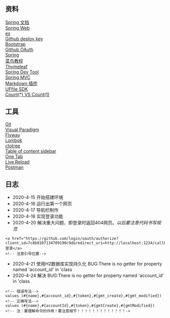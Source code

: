 ## 资料
[Spring 文档](https://spring.io/guides)    
[Spring Web](https://spring.io/guides/gs/serving-web-content/)   
[es](https://elasticsearch.cn/explore)    
[Github deploy key](https://developer.github.com/v3/guides/managing-deploy-keys/#deploy-keys)    
[Bootstrap](https://v3.bootcss.com/getting-started/)    
[Github OAuth](https://developer.github.com/apps/building-oauth-apps/creating-an-oauth-app/)    
[Spring](https://docs.spring.io/spring-boot/docs/2.0.0.RC1/reference/htmlsingle/#boot-features-embedded-database-support)    
[菜鸟教程](https://www.runoob.com/mysql/mysql-insert-query.html)    
[Thymeleaf](https://www.thymeleaf.org/doc/tutorials/3.0/usingthymeleaf.html#setting-attribute-values)    
[Spring Dev Tool](https://docs.spring.io/spring-boot/docs/2.0.0.RC1/reference/htmlsingle/#using-boot-devtools)  
[Spring MVC](https://docs.spring.io/spring/docs/5.0.3.RELEASE/spring-framework-reference/web.html#mvc-handlermapping-interceptor)  
[Markdown 插件](http://editor.md.ipandao.com/)   
[UFfile SDK](https://github.com/ucloud/ufile-sdk-java)  
[Count(*) VS Count(1)](https://mp.weixin.qq.com/s/Rwpke4BHu7Fz7KOpE2d3Lw)  

## 工具
[Git](https://git-scm.com/download)   
[Visual Paradigm](https://www.visual-paradigm.com)    
[Flyway](https://flywaydb.org/getstarted/firststeps/maven)  
[Lombok](https://www.projectlombok.org)    
[ctotree](https://www.octotree.io/)   
[Table of content sidebar](https://chrome.google.com/webstore/detail/table-of-contents-sidebar/ohohkfheangmbedkgechjkmbepeikkej)    
[One Tab](https://chrome.google.com/webstore/detail/chphlpgkkbolifaimnlloiipkdnihall)    
[Live Reload](https://chrome.google.com/webstore/detail/livereload/jnihajbhpnppcggbcgedagnkighmdlei/related)  
[Postman](https://chrome.google.com/webstore/detail/coohjcphdfgbiolnekdpbcijmhambjff)


## 日志
- 2020-4-15 开始搭建环境
- 2020-4-16 运行出第一个网页
- 2020-4-17 导航栏制作
- 2020-4-18 实现登录功能
- 2020-4-20 解决重大问题，即登录时返回404网页。*以后要注意代码书写规范*
~~~
<a href="https://github.com/login/oauth/authorize?client_id=7c8b8107134709190c9d&redirect_uri=http://localhost:1234/callback&scope=user&state=1">登录</a>
<!-- 注意引号位置-->
~~~
- 2020-4-21 使用H2数据库实现持久化 BUG:There is no getter for property named 'account_id' in 'class
- 2020-4-24 解决 BUG:There is no getter for property named 'account_id' in 'class 
~~~
<!-- 错误写法-->
values (#{name},#{account_id},#{token},#{gmt_create},#{gmt_modified})
<!-- 正确写法-->
values (#{name},#{accountId},#{token},#{gmtCreate},#{gmtModified})
<!-- 注：要理解命令的作用！要注意细节！！！！！！！！！！！！！->
~~~